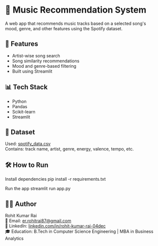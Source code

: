 # 🎵 Music Recommendation System

A web app that recommends music tracks based on a selected song's mood, genre, and other features using the Spotify dataset.

## 🚀 Features
- Artist-wise song search
- Song similarity recommendations
- Mood and genre-based filtering
- Built using Streamlit

## 📊 Tech Stack
- Python
- Pandas
- Scikit-learn
- Streamlit

## 📂 Dataset
Used: [spotify_data.csv](./spotify_data.csv)  
Contains: track name, artist, genre, energy, valence, tempo, etc.

## 🛠️ How to Run

Install dependencies
pip install -r requirements.txt

Run the app
streamlit run app.py

## 👨‍💻 Author

Rohit Kumar Rai  
📧 Email: [er.rohitrai87@gmail.com](mailto:er.rohitrai87@gmail.com)  
🔗 LinkedIn: [linkedin.com/in/rohit-kumar-rai-04dec](https://www.linkedin.com/in/rohit-kumar-rai-04dec)  
🎓 Education: B.Tech in Computer Science Engineering | MBA in Business Analytics

